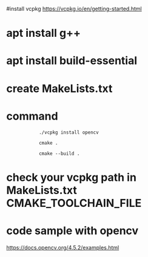 #install vcpkg
https://vcpkg.io/en/getting-started.html

# apt install g++
# apt install build-essential



# create MakeLists.txt

# command

				./vcpkg install opencv

				cmake .

				cmake --build .

# check your vcpkg path in MakeLists.txt CMAKE_TOOLCHAIN_FILE


# code sample with opencv

https://docs.opencv.org/4.5.2/examples.html
